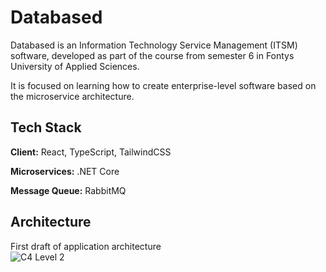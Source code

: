 
# Databased

Databased is an Information Technology Service Management (ITSM) software, developed as part of the course from semester 6 in Fontys University of Applied Sciences.

It is focused on learning how to create enterprise-level software based on the microservice architecture.


## Tech Stack

**Client:** React, TypeScript, TailwindCSS

**Microservices:** .NET Core

**Message Queue:** RabbitMQ


## Architecture
First draft of application architecture
\
![C4 Level 2](https://user-images.githubusercontent.com/8376476/226399936-8daf2156-d375-4eb6-83f2-4235a7922cda.png)
